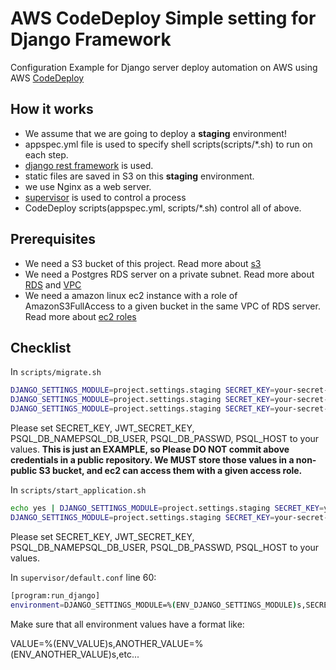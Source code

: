 # AWS CodeDeploy Simple setting for Django Framework
Configuration Example for Django server deploy automation on AWS using AWS [CodeDeploy](https://aws.amazon.com/codedeploy/)

## How it works
  - We assume that we are going to deploy a **staging** environment!
  - appspec.yml file is used to specify shell scripts(scripts/*.sh) to run on each step.
  - [django rest framework](http://www.django-rest-framework.org/) is used.
  - static files are saved in S3 on this **staging** environment.
  - we use Nginx as a web server.
  - [supervisor](http://supervisord.org/) is used to control a process
  - CodeDeploy scripts(appspec.yml, scripts/*.sh) control all of above.

## Prerequisites
- We need a S3 bucket of this project. Read more about [s3](https://aws.amazon.com/s3/)
- We need a Postgres RDS server on a private subnet. Read more about [RDS](https://aws.amazon.com/rds/) and [VPC](https://aws.amazon.com/vpc/)
- We need a amazon linux ec2 instance with a role of AmazonS3FullAccess to a given bucket in the same VPC of RDS server. Read more about [ec2 roles](http://docs.aws.amazon.com/IAM/latest/UserGuide/id_roles_use_switch-role-ec2.html)

## Checklist
In ```scripts/migrate.sh```
```bash
DJANGO_SETTINGS_MODULE=project.settings.staging SECRET_KEY=your-secret-here JWT_SECRET_KEY=your-jwt-secret-here PSQL_DB_NAME=your-db-name-here PSQL_DB_USER=your-db-user-here PSQL_DB_PASSWD=your-db-password-here PSQL_HOST=your-aws-psql-rds-server-dns-here PSQL_PORT=5432 ./manage.py makemigrations
DJANGO_SETTINGS_MODULE=project.settings.staging SECRET_KEY=your-secret-here JWT_SECRET_KEY=your-jwt-secret-here PSQL_DB_NAME=your-db-name-here PSQL_DB_USER=your-db-user-here PSQL_DB_PASSWD=your-db-password-here PSQL_HOST=your-aws-psql-rds-server-dns-here PSQL_PORT=5432 ./manage.py migrate auth
DJANGO_SETTINGS_MODULE=project.settings.staging SECRET_KEY=your-secret-here JWT_SECRET_KEY=your-jwt-secret-here PSQL_DB_NAME=your-db-name-here PSQL_DB_USER=your-db-user-here PSQL_DB_PASSWD=your-db-password-here PSQL_HOST=your-aws-psql-rds-server-dns-here PSQL_PORT=5432 ./manage.py migrate
```
Please set SECRET_KEY, JWT_SECRET_KEY, PSQL_DB_NAMEPSQL_DB_USER, PSQL_DB_PASSWD, PSQL_HOST to your values.
**This is just an EXAMPLE, so Please DO NOT commit above credentials in a public repository. We MUST store those values in a non-public S3 bucket, and ec2 can access them with a given access role.**

In ```scripts/start_application.sh```
```bash
echo yes | DJANGO_SETTINGS_MODULE=project.settings.staging SECRET_KEY=your-secret-here JWT_SECRET_KEY=your-jwt-secret-here PSQL_DB_NAME=your-db-name-here PSQL_DB_USER=your-db-user-here PSQL_DB_PASSWD=your-db-password-here PSQL_HOST=your-aws-psql-rds-server-dns-here PSQL_PORT=5432 /home/ubuntu/www/project/manage.py collectstatic
DJANGO_SETTINGS_MODULE=project.settings.staging SECRET_KEY=your-secret-here JWT_SECRET_KEY=your-jwt-secret-here PSQL_DB_NAME=your-db-name-here PSQL_DB_USER=your-db-user-here PSQL_DB_PASSWD=your-db-password-here PSQL_HOST=your-aws-psql-rds-server-dns-here PSQL_PORT=5432 supervisord -c /home/ubuntu/www/project/supervisor/default.conf
```
Please set SECRET_KEY, JWT_SECRET_KEY, PSQL_DB_NAMEPSQL_DB_USER, PSQL_DB_PASSWD, PSQL_HOST to your values.

In ```supervisor/default.conf``` line 60:
```bash
[program:run_django]
environment=DJANGO_SETTINGS_MODULE=%(ENV_DJANGO_SETTINGS_MODULE)s,SECRET_KEY=%(ENV_SECRET_KEY)s,JWT_SECRET_KEY=%(ENV_JWT_SECRET_KEY)s,S3_BUCKET_NAME=%(ENV_S3_BUCKET_NAME)s,PSQL_DB_NAME=%(ENV_PSQL_DB_NAME)s,PSQL_DB_USER=%(ENV_PSQL_DB_USER)s,PSQL_DB_PASSWD=%(ENV_PSQL_DB_PASSWD)s,PSQL_HOST=%(ENV_PSQL_HOST)s,PSQL_PORT=%(ENV_PSQL_PORT)s
```

Make sure that all environment values have a format like:

VALUE=%(ENV_VALUE)s,ANOTHER_VALUE=%(ENV_ANOTHER_VALUE)s,etc...
